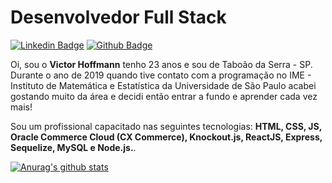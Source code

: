 # **Desenvolvedor Full Stack**

[![Linkedin Badge](https://img.shields.io/badge/-LinkedIn-blue?style=flat-square&logo=Linkedin&logoColor=white&link=https://www.linkedin.com/in/victorhoffmann/)](https://www.linkedin.com/in/victorhoffmann/)
[![Github Badge](https://img.shields.io/badge/-Github-000?style=flat-square&logo=Github&logoColor=white&link=https://github.com/victorhoffmann)](https://github.com/victorhoffmann)

Oi, sou o **Victor Hoffmann** tenho 23 anos e sou de Taboão da Serra - SP.
Durante o ano de 2019 quando tive contato com a programação no IME - Instituto de Matemática e Estatística da Universidade de São Paulo acabei gostando muito da área e decidi então entrar a fundo e aprender cada vez mais!

Sou um profissional capacitado nas seguintes tecnologias: **HTML, CSS, JS, Oracle Commerce Cloud (CX Commerce), Knockout.js, ReactJS, Express, Sequelize, MySQL e Node.js.**.

[![Anurag's github stats](https://github-readme-stats.vercel.app/api?username=victorhoffmann)](https://github.com/anuraghazra/github-readme-stats)

